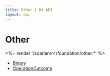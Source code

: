 ```yaml
---
title: Other | R4 API
layout: api
---
```


# Other

<%= render '/soarian/r4/foundation/other.*' %>

* [Binary](../other/binary)
* [OperationOutcome](../other/operationoutcome)